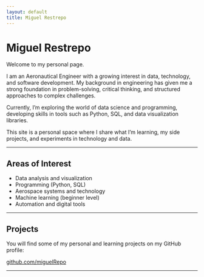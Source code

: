 ```yaml
---
layout: default
title: Miguel Restrepo
---
```


# Miguel Restrepo

Welcome to my personal page.

I am an Aeronautical Engineer with a growing interest in data, technology, and software development. My background in engineering has given me a strong foundation in problem-solving, critical thinking, and structured approaches to complex challenges.

Currently, I’m exploring the world of data science and programming, developing skills in tools such as Python, SQL, and data visualization libraries.

This site is a personal space where I share what I’m learning, my side projects, and experiments in technology and data.

---

## Areas of Interest

- Data analysis and visualization  
- Programming (Python, SQL)  
- Aerospace systems and technology  
- Machine learning (beginner level)  
- Automation and digital tools

---

## Projects

You will find some of my personal and learning projects on my GitHub profile:

[github.com/miguelRepo](https://github.com/miguelRepo)

---

